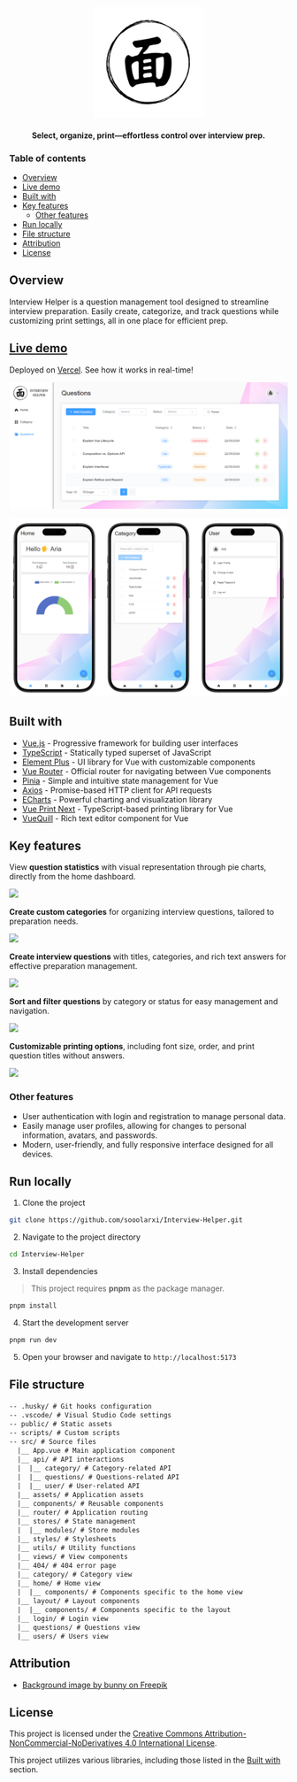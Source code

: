 <div align="center">
  <img width="200" src="/public/screenshots/logo_remove_bg.png" alt="interview-helper logo">

#### Select, organize, print—effortless control over interview prep.

</div>

### Table of contents

- [Overview](#overview)
- [Live demo](#live-demo)
- [Built with](#built-with)
- [Key features](#key-features)
  - [Other features](#other-features)
- [Run locally](#run-locally)
- [File structure](#file-structure)
- [Attribution](#attribution)
- [License](#license)

## Overview

Interview Helper is a question management tool designed to streamline interview preparation. Easily create, categorize, and track questions while customizing print settings, all in one place for efficient prep.

## [Live demo](https://interview-helper-sooolarxi.vercel.app/)

Deployed on [Vercel](https://vercel.com/). See how it works in real-time!

![](/public/screenshots/ih_desktop.png)

![](/public/screenshots/ih_mobile.png)

## Built with

- [Vue.js](https://vuejs.org/) - Progressive framework for building user interfaces
- [TypeScript](https://www.typescriptlang.org/) - Statically typed superset of JavaScript
- [Element Plus](https://element-plus.org/) - UI library for Vue with customizable components
- [Vue Router](https://router.vuejs.org/) - Official router for navigating between Vue components
- [Pinia](https://pinia.vuejs.org/) - Simple and intuitive state management for Vue
- [Axios](https://axios-http.com/) - Promise-based HTTP client for API requests
- [ECharts](https://echarts.apache.org/en/index.html) - Powerful charting and visualization library
- [Vue Print Next](https://github.com/Alessandro-Pang/vue-print-next) - TypeScript-based printing library for Vue
- [VueQuill](https://vueup.github.io/vue-quill/) - Rich text editor component for Vue

## Key features

View **question statistics** with visual representation through pie charts, directly from the home dashboard.

![](/public/screenshots/ih_demo1.gif)

**Create custom categories** for organizing interview questions, tailored to preparation needs.

![](/public/screenshots/ih_demo2.gif)

**Create interview questions** with titles, categories, and rich text answers for effective preparation management.

![](/public/screenshots/ih_demo3.gif)

**Sort and filter questions** by category or status for easy management and navigation.

![](/public/screenshots/ih_demo4.gif)

**Customizable printing options**, including font size, order, and print question titles without answers.

![](/public/screenshots/ih_demo5.gif)

### Other features

- User authentication with login and registration to manage personal data.
- Easily manage user profiles, allowing for changes to personal information, avatars, and passwords.
- Modern, user-friendly, and fully responsive interface designed for all devices.

## Run locally

1. Clone the project

```bash
git clone https://github.com/sooolarxi/Interview-Helper.git
```

2. Navigate to the project directory

```bash
cd Interview-Helper
```

3. Install dependencies

> This project requires **pnpm** as the package manager.

```bash
pnpm install
```

4. Start the development server

```bash
pnpm run dev
```

5. Open your browser and navigate to `http://localhost:5173`

## File structure

```
-- .husky/ # Git hooks configuration
-- .vscode/ # Visual Studio Code settings
-- public/ # Static assets
-- scripts/ # Custom scripts
-- src/ # Source files
  |__ App.vue # Main application component
  |__ api/ # API interactions
  |  |__ category/ # Category-related API
  |  |__ questions/ # Questions-related API
  |  |__ user/ # User-related API
  |__ assets/ # Application assets
  |__ components/ # Reusable components
  |__ router/ # Application routing
  |__ stores/ # State management
  |  |__ modules/ # Store modules
  |__ styles/ # Stylesheets
  |__ utils/ # Utility functions
  |__ views/ # View components
  |__ 404/ # 404 error page
  |__ category/ # Category view
  |__ home/ # Home view
  |  |__ components/ # Components specific to the home view
  |__ layout/ # Layout components
  |  |__ components/ # Components specific to the layout
  |__ login/ # Login view
  |__ questions/ # Questions view
  |__ users/ # Users view
```

## Attribution

- <a href="https://www.freepik.com/free-vector/abstract-colorful-low-poly-triangle-shapes_138280116.htm#fromView=image_search_similar&page=1&position=52&uuid=3f40f3e2-d9d7-405b-92f5-4d25e198db75">Background image by bunny on Freepik</a>

## License

This project is licensed under the [Creative Commons Attribution-NonCommercial-NoDerivatives 4.0 International License](https://creativecommons.org/licenses/by-nc-nd/4.0/).

This project utilizes various libraries, including those listed in the [Built with](#built-with) section.